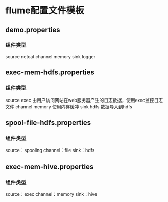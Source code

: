 # flume配置文件模板
## demo.properties
### 组件类型
source	netcat
channel  memory
sink	logger
## exec-mem-hdfs.properties
### 组件类型
source	exec	由用户访问网站在web服务器产生的日志数据，使用exec监控日志文件
channel  memory	使用内存缓冲
sink		hdfs	数据导入到hdfs
## spool-file-hdfs.properties 
### 组件类型
source：spooling
channel：file
sink：hdfs
## exec-mem-hive.properties
### 组件类型
source：exec
channel：memory
sink：hive
